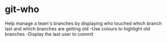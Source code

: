 # git-who

Help manage a team's branches by displaying who touched which branch last and which branches are getting old
-Use colours to highlight old branches
-Display the last user to commit
